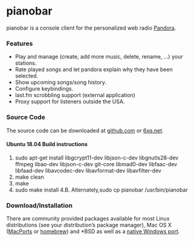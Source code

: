 # pianobar

pianobar is a console client for the personalized web radio [Pandora](http://www.pandora.com).

### Features

* Play and manage (create, add more music, delete, rename, ...) your stations.
* Rate played songs and let pandora explain why they have been selected.
* Show upcoming songs/song history.
* Configure keybindings.
* last.fm scrobbling support (external application)
* Proxy support for listeners outside the USA.

### Source Code

The source code can be downloaded at [github.com](http://github.com/PromyLOPh/pianobar/)
or [6xq.net](http://6xq.net/projects/pianobar/).

#### Ubuntu 18.04 Build instructions
1. sudo apt-get install libgcrypt11-dev libjson-c-dev libgnutls28-dev ffmpeg libao-dev libjson-c-dev git-core libmad0-dev libfaac-dev libfaad-dev libavcodec-dev libavformat-dev libavfilter-dev
2. make clean
3. make
4. sudo make install
4.B. Alternately,sudo cp pianobar /usr/bin/pianobar 

### Download/Installation

There are community provided packages available for most Linux distributions (see your distribution’s package manager), Mac OS X ([MacPorts](http://trac.macports.org/browser/trunk/dports/audio/pianobar/Portfile) or [homebrew](http://brew.sh/)) and *BSD as well as a [native Windows port](https://github.com/thedmd/pianobar-windows).
